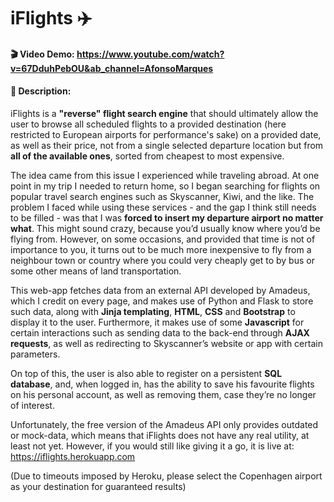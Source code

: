 # iFlights :airplane:
#### :clapper: Video Demo:  <https://www.youtube.com/watch?v=67DduhPebOU&ab_channel=AfonsoMarques> 
#### :memo: Description:

iFlights is a **"reverse" flight search engine** that should ultimately allow the user to browse all scheduled flights to a provided destination (here restricted to European airports for performance's sake) on a provided date, as well as their price, not from a single selected departure location but from **all of the available ones**, sorted from cheapest to most expensive.

The idea came from this issue I experienced while traveling abroad. At one point in my trip I needed to return home, so I began searching for flights on popular travel search engines such as Skyscanner, Kiwi, and the like. The problem I faced while using these services - and the gap I think still needs to be filled - was that I was **forced to insert my departure airport no matter what**. This might sound crazy, because you’d usually know where you’d be flying from. However, on some occasions, and provided that time is not of importance to you, it turns out to be much more inexpensive to fly from a neighbour town or country where you could very cheaply get to by bus or some other means of land transportation.

This web-app fetches data from an external API developed by Amadeus, which I credit on every page, and makes use of Python and Flask to store such data, along with **Jinja templating**, **HTML**, **CSS** and **Bootstrap** to display it to the user. Furthermore, it makes use of some **Javascript** for certain interactions such as sending data to the back-end through **AJAX requests**, as well as redirecting to Skyscanner’s website or app with certain parameters.

On top of this, the user is also able to register on a persistent **SQL database**, and, when logged in, has the ability to save his favourite flights on his personal account, as well as removing them, case they’re no longer of interest.

Unfortunately, the free version of the Amadeus API only provides outdated or mock-data, which means that iFlights does not have any real utility, at least not yet. However, if you would still like giving it a go, it is live at:
https://iflights.herokuapp.com

(Due to timeouts imposed by Heroku, please select the Copenhagen airport as your destination for guaranteed results)